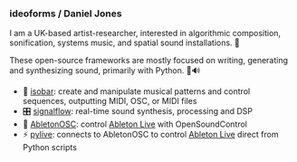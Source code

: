### ideoforms / Daniel Jones

I am a UK-based artist-researcher, interested in algorithmic composition, sonification, systems music, and spatial sound installations. 🎼

These open-source frameworks are mostly focused on writing, generating and synthesizing sound, primarily with Python. 🐍🔊

- 🎵 [isobar](isobar): create and manipulate musical patterns and control sequences, outputting MIDI, OSC, or MIDI files
- 🎛 [signalflow](signalflow): real-time sound synthesis, processing and DSP
- 🎹 [AbletonOSC](AbletonOSC): control [Ableton Live](https://www.ableton.com/en/shop/live/) with OpenSoundControl
- ⚡ [pylive](pylive): connects to AbletonOSC to control [Ableton Live](https://www.ableton.com/en/shop/live/) direct from Python scripts 
